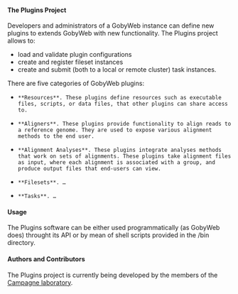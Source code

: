 #### The Plugins Project

Developers and administrators of a GobyWeb instance can define new plugins to extends GobyWeb with new functionality. The Plugins project allows to:
 
* 	load and validate plugin configurations 
* 	create and register fileset instances
* 	create and submit (both to a local or remote cluster) task instances.

There are five categories of GobyWeb plugins:

*     **Resources**. These plugins define resources such as executable files, scripts, or data files, that other plugins can share access to.
*     **Aligners**. These plugins provide functionality to align reads to a reference genome. They are used to expose various alignment methods to the end user.
*     **Alignment Analyses**. These plugins integrate analyses methods that work on sets of alignments. These plugins take alignment files as input, where each alignment is associated with a group, and produce output files that end-users can view.
*     **Filesets**. …
*     **Tasks**. …

#### Usage

The Plugins software can be either used programmatically (as GobyWeb does) throught its API or by mean of shell scripts provided in the /bin directory. 

#### Authors and Contributors
The Plugins project is currently being developed by the members of the [Campagne laboratory](http://campagnelab.org).